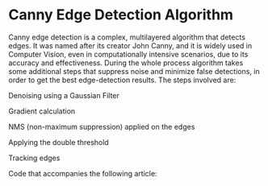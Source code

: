 # Canny Edge Detection Algorithm

Canny edge detection is a complex, multilayered algorithm that detects edges. It was named after its creator John Canny, and it is widely used in Computer Vision, even in computationally intensive scenarios, due to its accuracy and effectiveness. During the whole process algorithm takes some additional steps that suppress noise and minimize false detections, in order to get the best edge-detection results.  The steps involved are:

Denoising using a Gaussian Filter

Gradient calculation

NMS (non-maximum suppression) applied on the edges

Applying the double threshold

Tracking edges

Code that accompanies the following article: